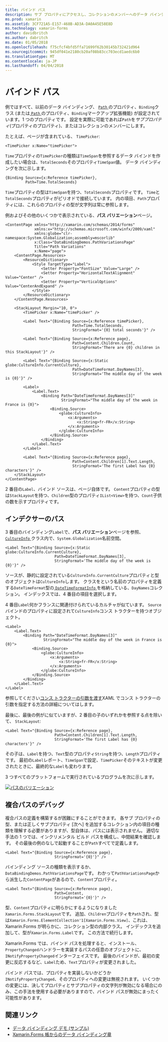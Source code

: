 ```yaml
---
title: バインド パス
description: サブ プロパティにアクセスし、コレクションのメンバーへのデータ バインディングを使用します。
ms.prod: xamarin
ms.assetid: 3CF721A5-E157-468B-AD3A-DA0A45E58E8D
ms.technology: xamarin-forms
author: davidbritch
ms.author: dabritch
ms.date: 01/05/2018
ms.openlocfilehash: f75cfcf4bfd5ffa71699f62b30145b732421d964
ms.sourcegitcommit: 945df041e2180cb20af08b83cc703ecd1aedc6b0
ms.translationtype: MT
ms.contentlocale: ja-JP
ms.lasthandoff: 04/04/2018
---
```

# <a name="binding-path"></a>バインド パス

例ではすべて、以前のデータ バインディング、 [ `Path` ](https://developer.xamarin.com/api/property/Xamarin.Forms.Binding.Path/)のプロパティ、`Binding`クラス (または[ `Path` ](https://developer.xamarin.com/api/property/Xamarin.Forms.Xaml.BindingExtension.Path/)のプロパティ、`Binding`マークアップ拡張機能) が設定されています。1 つのプロパティです。 設定を実際に可能であれば`Path`を*サブプロパティ*(プロパティのプロパティ)、またはコレクションのメンバーにします。

たとえば、ページが含まれている、 `TimePicker`:

```xaml
<TimePicker x:Name="timePicker">
```

`Time`プロパティの`TimePicker`の種類は`TimeSpan`を参照するデータ バインドを作成したい場合は、`TotalSeconds`そのプロパティ`TimeSpan`値。 データ バインディングを次に示します。

```xaml
{Binding Source={x:Reference timePicker},
         Path=Time.TotalSeconds}
```
         
`Time`プロパティの型は`TimeSpan`を持つ、`TotalSeconds`プロパティです。 `Time`と`TotalSeconds`プロパティがピリオドで接続しています。 内の項目、`Path`プロパティには、これらのプロパティの型が文字列は常に参照します。

例およびその他のいくつかで表示されている、**パス バリエーション**ページ。

```xaml
<ContentPage xmlns="http://xamarin.com/schemas/2014/forms"
             xmlns:x="http://schemas.microsoft.com/winfx/2009/xaml"
             xmlns:globe="clr-namespace:System.Globalization;assembly=mscorlib"
             x:Class="DataBindingDemos.PathVariationsPage"
             Title="Path Variations"
             x:Name="page">
    <ContentPage.Resources>
        <ResourceDictionary>
            <Style TargetType="Label">
                <Setter Property="FontSize" Value="Large" />
                <Setter Property="HorizontalTextAlignment" Value="Center" />
                <Setter Property="VerticalOptions" Value="CenterAndExpand" />
            </Style>
        </ResourceDictionary>
    </ContentPage.Resources>
    
    <StackLayout Margin="10, 0">
        <TimePicker x:Name="timePicker" />

        <Label Text="{Binding Source={x:Reference timePicker},
                              Path=Time.TotalSeconds,
                              StringFormat='{0} total seconds'}" />

        <Label Text="{Binding Source={x:Reference page},
                              Path=Content.Children.Count,
                              StringFormat='There are {0} children in this StackLayout'}" />
        
        <Label Text="{Binding Source={x:Static globe:CultureInfo.CurrentCulture},
                              Path=DateTimeFormat.DayNames[3],
                              StringFormat='The middle day of the week is {0}'}" />

        <Label>
            <Label.Text>
                <Binding Path="DateTimeFormat.DayNames[3]"
                         StringFormat="The middle day of the week in France is {0}">
                    <Binding.Source>
                        <globe:CultureInfo>
                            <x:Arguments>
                                <x:String>fr-FR</x:String>
                            </x:Arguments>
                        </globe:CultureInfo>
                    </Binding.Source>
                </Binding>
            </Label.Text>
        </Label>

        <Label Text="{Binding Source={x:Reference page},
                              Path=Content.Children[1].Text.Length,
                              StringFormat='The first Label has {0} characters'}" />
    </StackLayout>
</ContentPage>
```

2 番目の`Label`、バインド ソースは、ページ自体です。 `Content`プロパティの型は`StackLayout`を持つ、`Children`型のプロパティ`IList<View>`を持つ、`Count`子供の数を示すプロパティです。

## <a name="paths-with-indexers"></a>インデクサーのパス

3 番目のバインディング`Label`で、**パス バリエーション**ページを参照、 [ `CultureInfo` ](https://developer.xamarin.com/api/type/System.Globalization.CultureInfo/)クラス内で、`System.Globalization`名前空間。

```xaml
<Label Text="{Binding Source={x:Static globe:CultureInfo.CurrentCulture},
                      Path=DateTimeFormat.DayNames[3],
                      StringFormat='The middle day of the week is {0}'}" />
```

ソースが、静的に設定されている`CultureInfo.CurrentCulture`プロパティと型のオブジェクトは`CultureInfo`します。 クラスをという名前のプロパティを定義する`DateTimeFormat`型の[ `DateTimeFormatInfo` ](https://developer.xamarin.com/api/type/System.Globalization.DateTimeFormatInfo/)を格納している、`DayNames`コレクション。 インデックスでは、4 番目の項目を選択します。

4 番目`Label`何かフランスに関連付けられているカルチャが似ています。 `Source`バインドのプロパティに設定されて`CultureInfo`コンス トラクターを持つオブジェクト。

```xaml
<Label>
    <Label.Text>
        <Binding Path="DateTimeFormat.DayNames[3]"
                 StringFormat="The middle day of the week in France is {0}">
            <Binding.Source>
                <globe:CultureInfo>
                    <x:Arguments>
                        <x:String>fr-FR</x:String>
                    </x:Arguments>
                </globe:CultureInfo>
            </Binding.Source>
        </Binding>
    </Label.Text>
</Label>
```

参照してください[コンス トラクターの引数を渡す](~/xamarin-forms/xaml/passing-arguments.md#constructor_arguments)XAML でコンス トラクターの引数を指定する方法の詳細についてはします。

最後に、最後の例がに似ていますが、2 番目の子のいずれかを参照する点を除いて、 `StackLayout`:

```xaml
<Label Text="{Binding Source={x:Reference page},
                      Path=Content.Children[1].Text.Length,
                      StringFormat='The first Label has {0} characters'}" />
```

その子は、`Label`を持つ、`Text`型のプロパティ`String`を持つ、`Length`プロパティです。 最初の`Label`レポート、`TimeSpan`で設定、`TimePicker`そのテキストが変更されたときに、最終的な`Label`も変わります。

3 つすべてのプラットフォームで実行されているプログラムを次に示します。

[![パスのバリエーション](binding-path-images/pathvariations-small.png "パス バリエーション")](binding-path-images/pathvariations-large.png#lightbox "パスのバリエーション")

## <a name="debugging-complex-paths"></a>複合パスのデバッグ

複合パスの定義を構築するが困難にすることができます。 各サブ プロパティの型、または正しくサブプロパティ [次へ] を追加するコレクション内の項目の種類を理解する必要がありますが、型自体は、パスには表示されません。 適切な手法の 1 つでは、インクリメンタル ビルド パスを構成し、中間結果を確認します。 その最後の例のなしで起動することが`Path`すべてで定義します。

```xaml
<Label Text="{Binding Source={x:Reference page},
                      StringFormat='{0}'}" />
```

バインディング ソースの種類を表示するか、`DataBindingDemos.PathVariationsPage`です。 わかって`PathVariationsPage`から派生した`ContentPage`があるので、`Content`プロパティ。

```xaml
<Label Text="{Binding Source={x:Reference page},
                      Path=Content,
                      StringFormat='{0}'}" />
```

型、`Content`プロパティに明らかにするようになりました`Xamarin.Forms.StackLayout`です。 追加、`Children`プロパティを`Path`され、型は`Xamarin.Forms.ElementCollection'1[Xamarin.Forms.View]`、これは、Xamarin.Forms が明らかに、コレクション型の内部クラス。 インデックスを追加して、型が`Xamarin.Forms.Label`です。 この方法で続行します。

Xamarin.Forms では、バインド パスを処理すると、インストール、`PropertyChanged`ハンドラーを実装するパスの任意のオブジェクトに、`INotifyPropertyChanged`インターフェイスです。 最後のバインドが、最初の変更に反応するなど、`Label`ため、`Text`プロパティが変更されました。 

バインド パスでは、プロパティを実装しないかどうか`INotifyPropertyChanged`、そのプロパティへの変更は無視されます。 いくつかの変更には、決してプロパティとサブプロパティの文字列が無効になる場合にのみ、この手法を使用する必要がありますので、バインド パスが無効にまったく可能性があります。



## <a name="related-links"></a>関連リンク

- [データ バインディング デモ (サンプル)](https://developer.xamarin.com/samples/xamarin-forms/DataBindingDemos/)
- [Xamarin.Forms 帳からのデータ バインディング章](~/xamarin-forms/creating-mobile-apps-xamarin-forms/summaries/chapter16.md)
